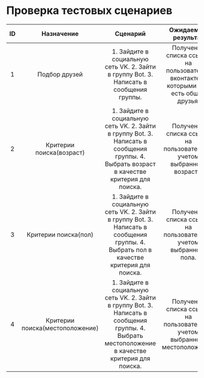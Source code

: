 # Проверка тестовых сценариев
| ID  | Назначение  | Сценарий | Ожидаемый результат  | Фактический результат  | Оценка |
|:-------------: |:---------------:| :-------------:|:-------------: |:---------------:| :-------------:|
| 1       | Подбор друзей  |     1.	Зайдите в социальную сеть VK.  2.	Зайти в группу Bot.  3.	Написать в сообщения группы.| Получение списка ссылок на пользователей вконтакте, с которыми уже есть общие друзья.       | В личные сообщения получены ссылки пользователей. |     Тест пройден.  |
| 2       |  Критерии поиска(возраст)  |     1.	Зайдите в социальную сеть VK.  2.	Зайти в группу Bot.  3.	Написать в сообщения группы.  4.	Выбрать возраст в качестве критерия для поиска. | Получение списка ссылок на пользователей с учетом выбранного возраста.       | В личные сообщения получены ссылки пользователей любого возраста вне зависимости от выбранных критериев поиска. |     Тест не пройден.  |
| 3       |  Критерии поиска(пол)  |     1.	Зайдите в социальную сеть VK.  2.	Зайти в группу Bot.  3.	Написать в сообщения группы.  4.	Выбрать пол в качестве критерия для поиска. | Получение списка ссылок на пользователей с учетом выбранного пола.       | В личные сообщения получены ссылки пользователей любого пола вне зависимости от выбранных критериев поиска. |     Тест не пройден.  |
| 4       |  Критерии поиска(местоположение)  |     1.	Зайдите в социальную сеть VK.  2.	Зайти в группу Bot.  3.	Написать в сообщения группы.  4.	Выбрать местоположение в качестве критерия для поиска. | Получение списка ссылок на пользователей с учетом выбранного местоположения.       | В личные сообщения получены ссылки пользователей с любым местоположением вне зависимости от выбранных критериев поиска. |     Тест не пройден.  |
